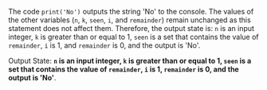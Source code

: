 The code `print('No')` outputs the string 'No' to the console. The values of the other variables (`n`, `k`, `seen`, `i`, and `remainder`) remain unchanged as this statement does not affect them. Therefore, the output state is: `n` is an input integer, `k` is greater than or equal to 1, `seen` is a set that contains the value of `remainder`, `i` is 1, and `remainder` is 0, and the output is 'No'.

Output State: **`n` is an input integer, `k` is greater than or equal to 1, `seen` is a set that contains the value of `remainder`, `i` is 1, `remainder` is 0, and the output is 'No'**.